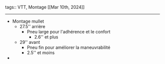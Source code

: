 tags:: VTT, Montage
[[Mar 10th, 2024]]
***

- Montage mullet
	- 27.5'' arrière
		- Pneu large pour l'adhérence et le confort
			- 2.6'' et plus
	- 29'' avant
		- Pneu fin pour améliorer la maneuvrabilité
		- 2.5'' et moins
-